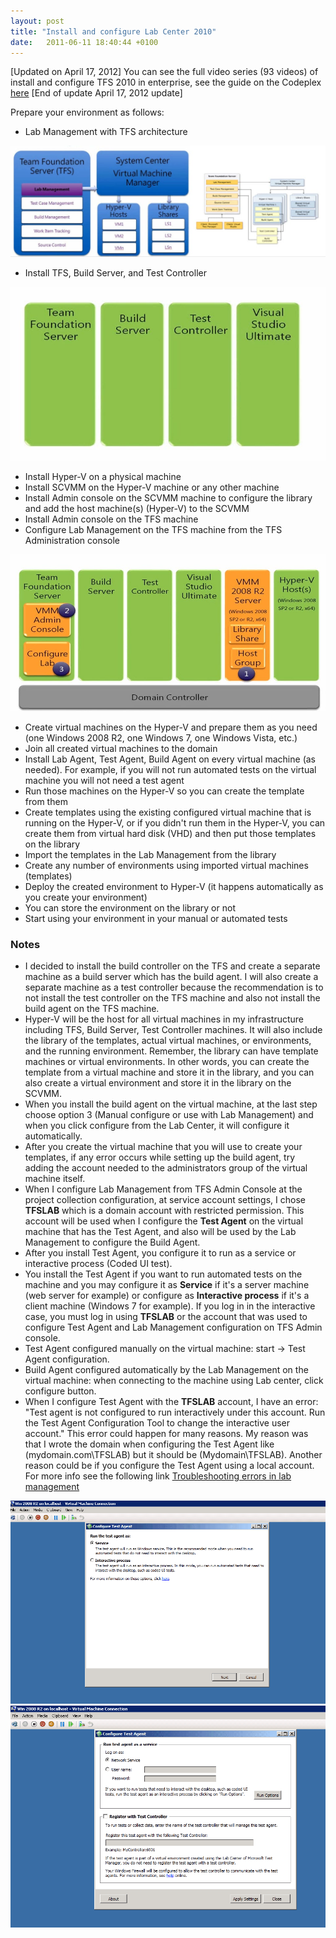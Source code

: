 ```yaml
---
layout: post
title: "Install and configure Lab Center 2010"
date:   2011-06-11 18:40:44 +0100
---
```


[Updated on April 17, 2012] You can see the full video series (93 videos) of install and configure TFS 2010 in enterprise, see the guide on the Codeplex [here](https://github.com/DevOpsFounder/TFS-2010-Enterprise-Installation-and-Configuration-Video-Guide) [End of update April 17, 2012 update]

Prepare your environment as follows:

- Lab Management with TFS architecture

![Lab-Management-Architecture](/assets/images/2011/06/Lab-Management-Architecture-1024x361.jpg)

- Install TFS, Build Server, and Test Controller

![TFS-Without-LabManagement](/assets/images/2011/06/TFS-Without-LabManagement.jpg)

- Install Hyper-V on a physical machine
- Install SCVMM on the Hyper-V machine or any other machine
- Install Admin console on the SCVMM machine to configure the library and add the host machine(s) (Hyper-V) to the SCVMM
- Install Admin console on the TFS machine
- Configure Lab Management on the TFS machine from the TFS Administration console

![TFS-With-LabManagement](/assets/images/2011/06/TFS-With-LabManagement.jpg)

- Create virtual machines on the Hyper-V and prepare them as you need (one Windows 2008 R2, one Windows 7, one Windows Vista, etc.)
- Join all created virtual machines to the domain
- Install Lab Agent, Test Agent, Build Agent on every virtual machine (as needed). For example, if you will not run automated tests on the virtual machine you will not need a test agent
- Run those machines on the Hyper-V so you can create the template from them
- Create templates using the existing configured virtual machine that is running on the Hyper-V, or if you didn\'t run them in the Hyper-V, you can create them from virtual hard disk (VHD) and then put those templates on the library
- Import the templates in the Lab Management from the library
- Create any number of environments using imported virtual machines (templates)
- Deploy the created environment to Hyper-V (it happens automatically as you create your environment)
- You can store the environment on the library or not
- Start using your environment in your manual or automated tests

### Notes

- I decided to install the build controller on the TFS and create a separate machine as a build server which has the build agent. I will also create a separate machine as a test controller because the recommendation is to not install the test controller on the TFS machine and also not install the build agent on the TFS machine.
- Hyper-V will be the host for all virtual machines in my infrastructure including TFS, Build Server, Test Controller machines. It will also include the library of the templates, actual virtual machines, or environments, and the running environment. Remember, the library can have template machines or virtual environments. In other words, you can create the template from a virtual machine and store it in the library, and you can also create a virtual environment and store it in the library on the SCVMM.
- When you install the build agent on the virtual machine, at the last step choose option 3 (Manual configure or use with Lab Management) and when you click configure from the Lab Center, it will configure it automatically.
- After you create the virtual machine that you will use to create your templates, if any error occurs while setting up the build agent, try adding the account needed to the administrators group of the virtual machine itself.
- When I configure Lab Management from TFS Admin Console at the project collection configuration, at service account settings, I chose **TFSLAB** which is a domain account with restricted permission. This account will be used when I configure the **Test Agent** on the virtual machine that has the Test Agent, and also will be used by the Lab Management to configure the Build Agent.
- After you install Test Agent, you configure it to run as a service or interactive process (Coded UI test).
- You install the Test Agent if you want to run automated tests on the machine and you may configure it as **Service** if it\'s a server machine (web server for example) or configure as **Interactive process** if it\'s a client machine (Windows 7 for example). If you log in in the interactive case, you must log in using **TFSLAB** or the account that was used to configure Test Agent and Lab Management configuration on TFS Admin console.
- Test Agent configured manually on the virtual machine: start -> Test Agent configuration.
- Build Agent configured automatically by the Lab Management on the virtual machine: when connecting to the machine using Lab center, click configure button.
- When I configure Test Agent with the **TFSLAB** account, I have an error: "Test agent is not configured to run interactively under this account. Run the Test Agent Configuration Tool to change the interactive user account." This error could happen for many reasons. My reason was that I wrote the domain when configuring the Test Agent like (mydomain.com\TFSLAB) but it should be (Mydomain\TFSLAB). Another reason could be if you configure the Test Agent using a local account. For more info see the following link [Troubleshooting errors in lab management](http://blogs.msdn.com/b/lab_management/archive/2009/10/26/troubleshooting.aspx?ocid=soc-n-eg-elite--MRadwan " Troubleshooting errors in lab management")

![TestAgent](/assets/images/2011/06/TestAgent.png)
![TestAgent2](/assets/images/2011/06/TestAgent2.png)

